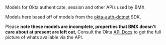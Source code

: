 Models for Okta authenticate, session and other APIs used by BMX

Models here based off of models from the [okta-auth-dotnet](https://github.com/okta/okta-auth-dotnet) SDK.

Please **note these models are incomplete, properties that BMX doesn't care about at present are left out**, Consult the Okta [API Docs](https://developer.okta.com/docs/reference/api/) to get the full picture
of whats available via the API.
